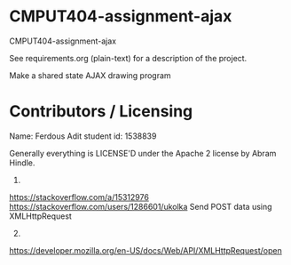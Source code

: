 CMPUT404-assignment-ajax
==============================

CMPUT404-assignment-ajax

See requirements.org (plain-text) for a description of the project.

Make a shared state AJAX drawing program

Contributors / Licensing
========================
Name: Ferdous Adit
student id: 1538839

Generally everything is LICENSE'D under the Apache 2 license by Abram Hindle.

1.
https://stackoverflow.com/a/15312976
https://stackoverflow.com/users/1286601/ukolka
Send POST data using XMLHttpRequest

2.
https://developer.mozilla.org/en-US/docs/Web/API/XMLHttpRequest/open

